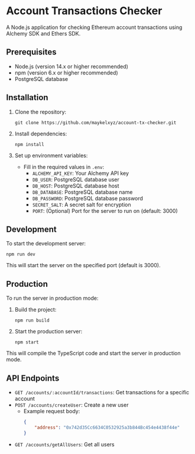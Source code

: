 # Account Transactions Checker

A Node.js application for checking Ethereum account transactions using Alchemy SDK and Ethers SDK.

## Prerequisites

- Node.js (version 14.x or higher recommended)
- npm (version 6.x or higher recommended)
- PostgreSQL database

## Installation

1. Clone the repository:
   ```
   git clone https://github.com/maykelxyz/account-tx-checker.git
   ```

2. Install dependencies:
   ```
   npm install
   ```

3. Set up environment variables:
   - Fill in the required values in `.env`:
     - `ALCHEMY_API_KEY`: Your Alchemy API key
     - `DB_USER`: PostgreSQL database user
     - `DB_HOST`: PostgreSQL database host
     - `DB_DATABASE`: PostgreSQL database name
     - `DB_PASSWORD`: PostgreSQL database password
     - `SECRET_SALT`: A secret salt for encryption
     - `PORT`: (Optional) Port for the server to run on (default: 3000)

## Development

To start the development server:

```
npm run dev
```

This will start the server on the specified port (default is 3000).

## Production

To run the server in production mode:

1. Build the project:
   ```
   npm run build
   ```

2. Start the production server:
   ```
   npm start
   ```

This will compile the TypeScript code and start the server in production mode.

## API Endpoints

- `GET /accounts/:accountId/transactions`: Get transactions for a specific account
- `POST /accounts/createUser`: Create a new user
  - Example request body:
    ```json
    {
        "address": "0x742d35Cc6634C0532925a3b844Bc454e4438f44e"
    }
    ```
- `GET /accounts/getAllUsers`: Get all users
